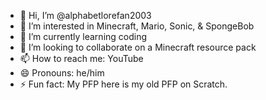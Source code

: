 - 👋 Hi, I’m @alphabetlorefan2003
- 👀 I’m interested in Minecraft, Mario, Sonic, & SpongeBob
- 🌱 I’m currently learning coding
- 💞️ I’m looking to collaborate on a Minecraft resource pack
- 📫 How to reach me: YouTube
- 😄 Pronouns: he/him
- ⚡ Fun fact: My PFP here is my old PFP on Scratch.

<!---
alphabetlorefan2003/alphabetlorefan2003 is a ✨ special ✨ repository because its `README.md` (this file) appears on your GitHub profile.
You can click the Preview link to take a look at your changes.
--->
